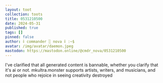 ```yaml
---
layout: toot
collection: toots
title: 0531210500
date: 2024-05-31
published: true
tags: []
pinned: false
author: ⸸ commander ░ nova ⸸ :~$
avatar: /img/avatar/daemon.jpeg
mastodon: https://mastodon.online/@cmdr_nova/0531210500
---
```


I've clarified that all generated content is bannable, whether you clarify that it's ai or not. mkultra.monster supports artists, writers, and musicians, and not people who rejoice in seeing creativity destroyed
